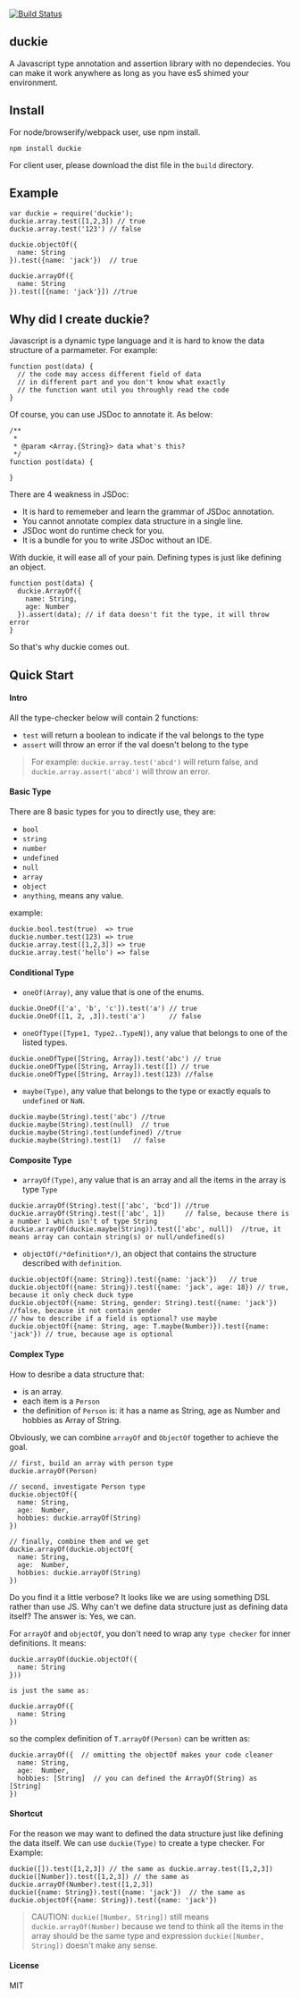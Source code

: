 [![Build Status](https://travis-ci.org/ssnau/duckie.svg)](https://travis-ci.org/ssnau/duckie)

duckie
------
A Javascript type annotation and assertion library with no dependecies. 
You can make it work anywhere as long as you have es5 shimed your environment.

Install
--------

For node/browserify/webpack user, use npm install.
```
npm install duckie
```
For client user, please download the dist file in the `build` directory.

Example
--------
```
var duckie = require('duckie');
duckie.array.test([1,2,3]) // true
duckie.array.test('123') // false

duckie.objectOf({
  name: String
}).test({name: 'jack'})  // true

duckie.arrayOf({
  name: String
}).test([{name: 'jack'}]) //true
```

Why did I create duckie?
--------

Javascript is a dynamic type language and it is hard to know the data structure of a parmameter. For example:

```
function post(data) {
  // the code may access different field of data
  // in different part and you don't know what exactly
  // the function want util you throughly read the code
}
```

Of course, you can use JSDoc to annotate it. As below:

```
/**
 *
 * @param <Array.{String}> data what's this?
 */
function post(data) {

}
```

There are 4 weakness in JSDoc:

- It is hard to rememeber and learn the grammar of JSDoc annotation.
- You cannot annotate complex data structure in a single line.
- JSDoc wont do runtime check for you.
- It is a bundle for you to write JSDoc without an IDE.

With duckie, it will ease all of your pain. Defining types is just like defining an object.

```
function post(data) {
  duckie.ArrayOf({
    name: String,
    age: Number
  }).assert(data); // if data doesn't fit the type, it will throw error
}
```

So that's why duckie comes out.

Quick Start
--------

#### Intro

All the type-checker below will contain 2 functions:

- `test` will return a boolean to indicate if the val belongs to the type
- `assert` will throw an error if the val doesn't belong to the type

> For example: `duckie.array.test('abcd')` will return false, and `duckie.array.assert('abcd')` will throw an error.


#### Basic Type

There are 8 basic types for you to directly use, they are:

- `bool`
- `string`
- `number`
- `undefined`
- `null`
- `array`
- `object`
- `anything`, means any value.

example:
```
duckie.bool.test(true)  => true
duckie.number.test(123) => true
duckie.array.test([1,2,3]) => true
duckie.array.test('hello') => false
```

#### Conditional Type

- `oneOf(Array)`, any value that is one of the enums.
```
duckie.OneOf(['a', 'b', 'c']).test('a') // true
duckie.OneOf([1, 2, ,3]).test('a')      // false
```
- `oneOfType([Type1, Type2..TypeN])`, any value that belongs to one of the listed types.
```
duckie.oneOfType([String, Array]).test('abc') // true
duckie.oneOfType([String, Array]).test([]) // true
duckie.oneOfType([String, Array]).test(123) //false
```
- `maybe(Type)`, any value that belongs to the type or exactly equals to `undefined` or `NaN`.
```
duckie.maybe(String).test('abc') //true
duckie.maybe(String).test(null)  // true
duckie.maybe(String).test(undefined) //true
duckie.maybe(String).test(1)   // false
```

#### Composite Type

- `arrayOf(Type)`, any value that is an array and all the items in the array is type `Type`
```
duckie.arrayOf(String).test(['abc', 'bcd']) //true
duckie.arrayOf(String).test(['abc', 1])     // false, because there is a number 1 which isn't of type String
duckie.arrayOf(duckie.maybe(String)).test(['abc', null])  //true, it means array can contain string(s) or null/undefined(s)
```
- `objectOf(/*definition*/)`, an object that contains the structure described with `definition`.
```
duckie.objectOf({name: String}).test({name: 'jack'})   // true
duckie.objectOf({name: String}).test({name: 'jack', age: 18}) // true, because it only check duck type
duckie.objectOf({name: String, gender: String).test({name: 'jack'}) //false, because it not contain gender
// how to describe if a field is optional? use maybe
duckie.objectOf({name: String, age: T.maybe(Number)}).test({name: 'jack'}) // true, because age is optional
```

#### Complex Type
How to desribe a data structure that:

- is an array.
- each item is a `Person`
- the definition of `Person` is: it has a name as String, age as Number and hobbies as Array of String.

Obviously, we can combine `arrayOf` and `ObjectOf` together to achieve the goal.

```
// first, build an array with person type
duckie.arrayOf(Person)

// second, investigate Person type
duckie.objectOf({
  name: String,
  age:  Number,
  hobbies: duckie.arrayOf(String)
})

// finally, combine them and we get
duckie.arrayOf(duckie.objectOf{
  name: String,
  age:  Number,
  hobbies: duckie.arrayOf(String)
})
```
Do you find it a little verbose? It looks like we are using something DSL rather than use JS. Why can't we define data structure just as defining data itself? The answer is: Yes, we can.

For `arrayOf` and `objectOf`, you don't need to wrap any `type checker` for inner definitions. It means:

```
duckie.arrayOf(duckie.objectOf({
  name: String
}))

is just the same as:

duckie.arrayOf({
  name: String
})
```

so the complex definition of `T.arrayOf(Person)` can be written as:

```
duckie.arrayOf({  // omitting the objectOf makes your code cleaner
  name: String,
  age:  Number,
  hobbies: [String]  // you can defined the ArrayOf(String) as [String]
})
```

#### Shortcut

For the reason we may want to defined the data structure just like defining the data itself. We can use `duckie(Type)` to create a type checker. For Example:

```
duckie([]).test([1,2,3]) // the same as duckie.array.test([1,2,3])
duckie([Number]).test([1,2,3]) // the same as duckie.arrayOf(Number).test([1,2,3])
duckie({name: String}).test({name: 'jack'})  // the same as duckie.objectOf({name: String}).test({name: 'jack'})
```
> CAUTION: `duckie([Number, String])` still means `duckie.arrayOf(Number)` because we tend to think all the items in the array should be the same type and expression `duckie([Number, String])` doesn't make any sense.

#### License

MIT
